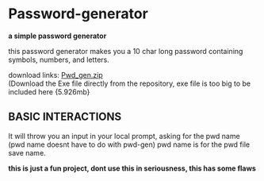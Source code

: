 # Password-generator
**a simple password generator**

this password generator makes you a 10 char long password containing symbols, numbers, and letters.

download links:
[Pwd_gen.zip](https://github.com/MMXXII2022/Password-generator/files/10318278/Pwd_gen.zip) <br>
(Download the Exe file directly from the repository, exe file is too big to be included here {5.926mb}

## BASIC INTERACTIONS

It will throw you an input in your local prompt, asking for the pwd name (pwd name doesnt have to do with pwd-gen)
pwd name is for the pwd file save name.

**this is just a fun project, dont use this in seriousness, this has some flaws**
